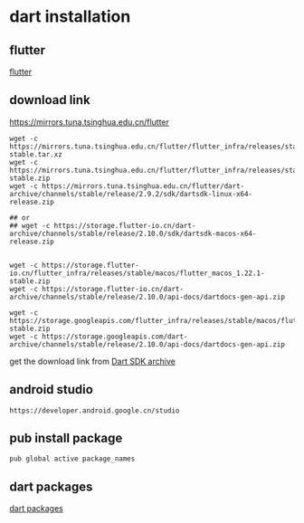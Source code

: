 # dart installation

## flutter
[flutter](flutter.cn)

## download link
https://mirrors.tuna.tsinghua.edu.cn/flutter
``` shell
wget -c https://mirrors.tuna.tsinghua.edu.cn/flutter/flutter_infra/releases/stable/linux/flutter_linux_1.20.4-stable.tar.xz
wget -c https://mirrors.tuna.tsinghua.edu.cn/flutter/flutter_infra/releases/stable/macos/flutter_macos_1.20.4-stable.zip
wget -c https://mirrors.tuna.tsinghua.edu.cn/flutter/dart-archive/channels/stable/release/2.9.2/sdk/dartsdk-linux-x64-release.zip

## or
## wget -c https://storage.flutter-io.cn/dart-archive/channels/stable/release/2.10.0/sdk/dartsdk-macos-x64-release.zip


wget -c https://storage.flutter-io.cn/flutter_infra/releases/stable/macos/flutter_macos_1.22.1-stable.zip
wget -c https://storage.flutter-io.cn/dart-archive/channels/stable/release/2.10.0/api-docs/dartdocs-gen-api.zip

wget -c https://storage.googleapis.com/flutter_infra/releases/stable/macos/flutter_macos_1.22.1-stable.zip
wget -c https://storage.googleapis.com/dart-archive/channels/stable/release/2.10.0/api-docs/dartdocs-gen-api.zip
```
get the download link from [Dart SDK archive](https://dart.dev/tools/sdk/archive)

## android studio

```
https://developer.android.google.cn/studio
```

## pub install package

``` shell
pub global active package_names
```

## dart packages
[dart packages](https://pub.flutter-io.cn/)
